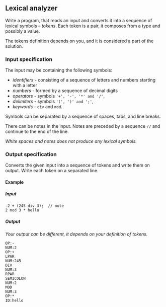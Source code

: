 ## Lexical analyzer

Write a program, that reads an input and converts it into a sequence of lexical symbols – *tokens*. Each token is a pair, it composes from a type and possibly a value.

The tokens definition depends on you, and it is considered a part of the solution.

### Input specification

The input may be containing the following symbols:

- *identifiers* - consisting of a sequence of letters and numbers starting with a letter
- *numbers* - formed by a sequence of decimal digits
- *operators* - symbols `'+', '-', '*' and '/'`,
- *delimiters* - symbols `'(', ')' and ';'`,
- *keywords* - `div` and `mod`.

Symbols can be separated by a sequence of spaces, tabs, and line breaks.

There can be notes in the input. Notes are preceded by a sequence `//` and continue to the end of the line.

*White spaces and notes does not produce any lexical symbols.*

### Output specification

Converts the given input into a sequence of tokens and write them on output. Write each token on a separated line.

#### Example

##### Input

    -2 + (245 div 3);  // note
    2 mod 3 * hello

##### Output

*Your output can be different, it depends on your definition of tokens.*

    OP:-
    NUM:2
    OP:+
    LPAR
    NUM:245
    DIV
    NUM:3
    RPAR
    SEMICOLON
    NUM:2
    MOD
    NUM:3
    OP:*
    ID:hello